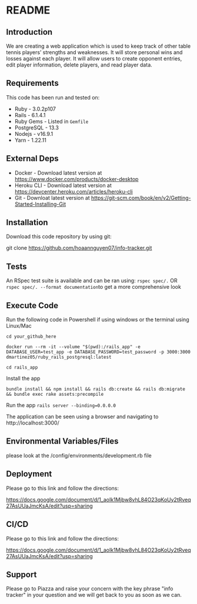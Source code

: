 # README

## Introduction ##

We are creating a web application which is used to keep track of other table tennis players’ strengths and weaknesses. It will store personal wins and losses against each player. It will allow users to create opponent entries, edit player information, delete players, and read player data.

## Requirements ##

This code has been run and tested on:

* Ruby - 3.0.2p107
* Rails - 6.1.4.1
* Ruby Gems - Listed in `Gemfile`
* PostgreSQL - 13.3 
* Nodejs - v16.9.1
* Yarn - 1.22.11


## External Deps  ##

* Docker - Download latest version at https://www.docker.com/products/docker-desktop
* Heroku CLI - Download latest version at https://devcenter.heroku.com/articles/heroku-cli
* Git - Downloat latest version at https://git-scm.com/book/en/v2/Getting-Started-Installing-Git

## Installation ##

Download this code repository by using git:

 git clone https://github.com/hoaannguyen07/info-tracker.git
 
## Tests ##

An RSpec test suite is available and can be ran using:
  `rspec spec/.` OR `rspec spec/. --format documentation`to get a more comprehensive look

## Execute Code ##

Run the following code in Powershell if using windows or the terminal using Linux/Mac

  `cd your_github_here`

  `docker run --rm -it --volume "$(pwd):/rails_app" -e DATABASE_USER=test_app -e DATABASE_PASSWORD=test_password -p 3000:3000 dmartinez05/ruby_rails_postgresql:latest`

  `cd rails_app`

Install the app

  `bundle install && npm install && rails db:create && rails db:migrate && bundle exec rake assets:precompile`

Run the app
  `rails server --binding=0.0.0.0`

The application can be seen using a browser and navigating to http://localhost:3000/

## Environmental Variables/Files ##

please look at the /config/environments/development.rb file

## Deployment ##

Please go to this link and follow the directions:

https://docs.google.com/document/d/1_aoIk1Mjbw8vhL84O23qKoUy2tRveq27AsUUaJmcKsA/edit?usp=sharing


## CI/CD ##

Please go to this link and follow the directions:

https://docs.google.com/document/d/1_aoIk1Mjbw8vhL84O23qKoUy2tRveq27AsUUaJmcKsA/edit?usp=sharing

## Support ##

Please go to Piazza and raise your concern with the key phrase "info tracker" in your question and we will get back to you as soon as we can. 
